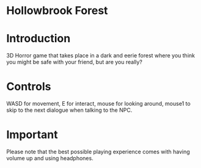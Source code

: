 # Hollowbrook Forest

# Introduction
3D Horror game that takes place in a dark and eerie forest where you think you might be safe with your friend, but are you really? 

# Controls
WASD for movement, E for interact, mouse for looking around, mouse1 to skip to the next dialogue when talking to the NPC.

# Important
Please note that the best possible playing experience comes with having volume up and using headphones.
